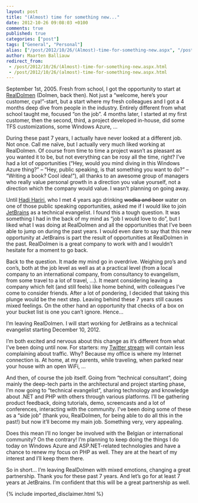 ```yaml
---
layout: post
title: "(Almost) time for something new..."
date: 2012-10-26 09:08:03 +0100
comments: true
published: true
categories: ["post"]
tags: ["General", "Personal"]
alias: ["/post/2012/10/26/(Almost)-time-for-something-new.aspx", "/post/2012/10/26/(almost)-time-for-something-new.aspx"]
author: Maarten Balliauw
redirect_from:
 - /post/2012/10/26/(Almost)-time-for-something-new.aspx.html
 - /post/2012/10/26/(almost)-time-for-something-new.aspx.html
---
```

<p>September 1st, 2005. Fresh from school, I got the opportunity to start at <a href="http://www.realdolmen.com">RealDolmen</a> (Dolmen, back then). Not just a “welcome, here’s your customer, cya!”-start, but a start where my fresh colleagues and I got a 4 months deep dive from people in the industry. Entirely different from what school taught me, focused “on the job”. 4 months later, I started at my first customer, then the second, third, a project developed in-house, did some TFS customizations, some Windows Azure, …</p>  <p>During these past 7 years, I actually have never looked at a different job. Not once. Call me naïve, but I actually very much liked working at RealDolmen. Of course from time to time a project wasn’t as pleasant as you wanted it to be, but not everything can be rosy all the time, right? I’ve had a lot of opportunities (“Hey, would you mind diving in this Windows Azure thing?” – “Hey, public speaking, is that something you want to do?” – “Writing a book? Cool idea!”), all thanks to an awesome group of managers who really value personal growth in a direction you value yourself, not a direction which the company would value. I wasn’t planning on going away.</p>  <p>Until <a href="http://hadihariri.com/">Hadi Hariri</a>, who I met 4 years ago drinking <span style="text-decoration: line-through">wodka and beer</span> water on one of those public speaking opportunities, asked me if I would like to join <a href="http://jetbrains.com">JetBrains</a> as a technical evangelist. I found this a tough question. It was something I had in the back of my mind as “job I would love to do”, but I liked what I was doing at RealDolmen and all the opportunities that I’ve been able to jump on during the past years. I would even dare to say that this new opportunity at JetBrains is part the result of opportunities at RealDolmen in the past. RealDolmen is a great company to work with and I wouldn’t hesitate for a moment to go back.</p>  <p>Back to the question. It made my mind go in overdrive. Weighing pro’s and con’s, both at the job level as well as at a practical level (from a local company to an international company, from consultancy to evangelism, from some travel to a lot of travel, …). It meant considering leaving a company which felt (and still feels) like home behind, with colleagues I’ve come to consider friends. After a lot of pondering, I decided that taking this plunge would be the next step. Leaving behind these 7 years still causes mixed feelings. On the other hand an opportunity that checks of a box on your bucket list is one you can’t ignore. Hence…</p>  <p>I’m leaving RealDolmen. I will start working for JetBrains as a technical evangelist starting December 10, 2012.</p>  <p>I’m both excited and nervous about this change as it’s different from what I’ve been doing until now. For starters: my <a href="http://www.twitter.com/maartenballiauw">Twitter stream</a> will contain less complaining about traffic. Why? Because my office is where my Internet connection is. At home, at my parents, while traveling, when parked near your house with an open WiFi, …</p>  <p>And then, of course the job itself. Going from “technical consultant”, doing mainly the deep-tech parts in the architectural and project starting phase, I’m now going to “technical evangelist”, sharing technology and knowledge about .NET and PHP with others through various platforms. I’ll be gathering product feedback, doing tutorials, demo, screencasts and a lot of conferences, interacting with the community. I’ve been doing some of these as a “side job” (thank you, RealDolmen, for being able to do all this in the past!) but now it’ll become my main job. Something very, very appealing.</p>  <p>Does this mean I’ll no longer be involved with the Belgian or international community? On the contrary! I’m planning to keep doing the things I do today on Windows Azure and ASP.NET-related technologies and have a chance to renew my focus on PHP as well. They are at the heart of my interest and I’ll keep them there.</p>  <p>So in short… I’m leaving RealDolmen with mixed emotions, changing a great partnership. Thank you for these past 7 years. And let’s go for at least 7 years at JetBrains. I’m confident that this will be a great partnership as well.</p>
{% include imported_disclaimer.html %}
